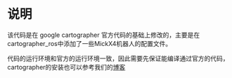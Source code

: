 # 说明

该代码是在 google cartographer 官方代码的基础上修改的，主要是在cartographer_ros中添加了一些MickX4机器人的配置文件。

代码的运行环境和官方的运行环境一致，因此需要先保证能编译通过官方的代码，cartographer的安装也可以参考我们的[博客](https://blog.csdn.net/crp997576280/article/details/109685590)


